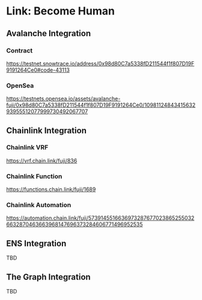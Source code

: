 # Link: Become Human

## Avalanche Integration

### Contract

https://testnet.snowtrace.io/address/0x98d80C7a5338fD211544f1f807D19F9191264Ce0#code-43113

### OpenSea

https://testnets.opensea.io/assets/avalanche-fuji/0x98d80C7a5338fD211544f1f807D19F9191264Ce0/1098112484341563293955512077999730492067707

## Chainlink Integration

### Chainlink VRF

https://vrf.chain.link/fuji/836

### Chainlink Function

https://functions.chain.link/fuji/1689

### Chainlink Automation

https://automation.chain.link/fuji/57391455166369732876770238652550326632870463663968147696373284606771496952535

## ENS Integration

TBD

## The Graph Integration

TBD
